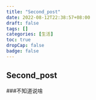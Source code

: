 ```yaml
---
title: "Second_post"
date: 2022-08-12T22:38:57+08:00
draft: false
tags: []
categories: [生活]
toc: true
dropCap: false
badge: false
---
```


## Second_post

###不知道说啥
